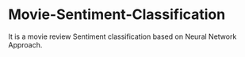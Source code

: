 # Movie-Sentiment-Classification
It is a movie review Sentiment classification based on Neural Network Approach.
